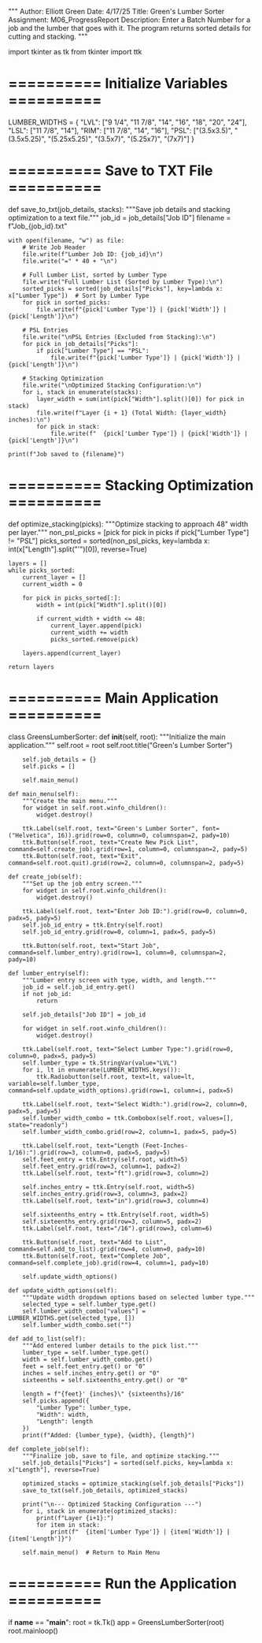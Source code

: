 """
Author: Elliott Green
Date: 4/17/25
Title: Green's Lumber Sorter
Assignment: M06_ProgressReport
Description: Enter a Batch Number for a job and the lumber that goes with it. 
The program returns sorted details for cutting and stacking.
"""

import tkinter as tk
from tkinter import ttk

# ========== Initialize Variables ==========
LUMBER_WIDTHS = {
    "LVL": ["9 1/4", "11 7/8", "14", "16", "18", "20", "24"],
    "LSL": ["11 7/8", "14"],
    "RIM": ["11 7/8", "14", "16"],
    "PSL": ["(3.5x3.5)", "(3.5x5.25)", "(5.25x5.25)", "(3.5x7)", "(5.25x7)", "(7x7)"]
}

# ========== Save to TXT File ==========
def save_to_txt(job_details, stacks):
    """Save job details and stacking optimization to a text file."""
    job_id = job_details["Job ID"]
    filename = f"Job_{job_id}.txt"

    with open(filename, "w") as file:
        # Write Job Header
        file.write(f"Lumber Job ID: {job_id}\n")
        file.write("=" * 40 + "\n")

        # Full Lumber List, sorted by Lumber Type
        file.write("Full Lumber List (Sorted by Lumber Type):\n")
        sorted_picks = sorted(job_details["Picks"], key=lambda x: x["Lumber Type"])  # Sort by Lumber Type
        for pick in sorted_picks:
            file.write(f"{pick['Lumber Type']} | {pick['Width']} | {pick['Length']}\n")

        # PSL Entries
        file.write("\nPSL Entries (Excluded from Stacking):\n")
        for pick in job_details["Picks"]:
            if pick["Lumber Type"] == "PSL":
                file.write(f"{pick['Lumber Type']} | {pick['Width']} | {pick['Length']}\n")

        # Stacking Optimization
        file.write("\nOptimized Stacking Configuration:\n")
        for i, stack in enumerate(stacks):
            layer_width = sum(int(pick["Width"].split()[0]) for pick in stack)
            file.write(f"Layer {i + 1} (Total Width: {layer_width} inches):\n")
            for pick in stack:
                file.write(f"  {pick['Lumber Type']} | {pick['Width']} | {pick['Length']}\n")

    print(f"Job saved to {filename}")

# ========== Stacking Optimization ==========
def optimize_stacking(picks):
    """Optimize stacking to approach 48" width per layer."""
    non_psl_picks = [pick for pick in picks if pick["Lumber Type"] != "PSL"]
    picks_sorted = sorted(non_psl_picks, key=lambda x: int(x["Length"].split("'")[0]), reverse=True)

    layers = []
    while picks_sorted:
        current_layer = []
        current_width = 0

        for pick in picks_sorted[:]:  
            width = int(pick["Width"].split()[0])

            if current_width + width <= 48:
                current_layer.append(pick)
                current_width += width
                picks_sorted.remove(pick)

        layers.append(current_layer)

    return layers

# ========== Main Application ==========
class GreensLumberSorter:
    def __init__(self, root):
        """Initialize the main application."""
        self.root = root
        self.root.title("Green's Lumber Sorter")

        self.job_details = {}
        self.picks = []

        self.main_menu()

    def main_menu(self):
        """Create the main menu."""
        for widget in self.root.winfo_children():
            widget.destroy()

        ttk.Label(self.root, text="Green's Lumber Sorter", font=("Helvetica", 16)).grid(row=0, column=0, columnspan=2, pady=10)
        ttk.Button(self.root, text="Create New Pick List", command=self.create_job).grid(row=1, column=0, columnspan=2, pady=5)
        ttk.Button(self.root, text="Exit", command=self.root.quit).grid(row=2, column=0, columnspan=2, pady=5)

    def create_job(self):
        """Set up the job entry screen."""
        for widget in self.root.winfo_children():
            widget.destroy()

        ttk.Label(self.root, text="Enter Job ID:").grid(row=0, column=0, padx=5, pady=5)
        self.job_id_entry = ttk.Entry(self.root)
        self.job_id_entry.grid(row=0, column=1, padx=5, pady=5)

        ttk.Button(self.root, text="Start Job", command=self.lumber_entry).grid(row=1, column=0, columnspan=2, pady=10)

    def lumber_entry(self):
        """Lumber entry screen with type, width, and length."""
        job_id = self.job_id_entry.get()
        if not job_id:
            return  

        self.job_details["Job ID"] = job_id

        for widget in self.root.winfo_children():
            widget.destroy()

        ttk.Label(self.root, text="Select Lumber Type:").grid(row=0, column=0, padx=5, pady=5)
        self.lumber_type = tk.StringVar(value="LVL")
        for i, lt in enumerate(LUMBER_WIDTHS.keys()):
            ttk.Radiobutton(self.root, text=lt, value=lt, variable=self.lumber_type, command=self.update_width_options).grid(row=1, column=i, padx=5)

        ttk.Label(self.root, text="Select Width:").grid(row=2, column=0, padx=5, pady=5)
        self.lumber_width_combo = ttk.Combobox(self.root, values=[], state="readonly")
        self.lumber_width_combo.grid(row=2, column=1, padx=5, pady=5)

        ttk.Label(self.root, text="Length (Feet-Inches-1/16):").grid(row=3, column=0, padx=5, pady=5)
        self.feet_entry = ttk.Entry(self.root, width=5)
        self.feet_entry.grid(row=3, column=1, padx=2)
        ttk.Label(self.root, text="ft").grid(row=3, column=2)

        self.inches_entry = ttk.Entry(self.root, width=5)
        self.inches_entry.grid(row=3, column=3, padx=2)
        ttk.Label(self.root, text="in").grid(row=3, column=4)

        self.sixteenths_entry = ttk.Entry(self.root, width=5)
        self.sixteenths_entry.grid(row=3, column=5, padx=2)
        ttk.Label(self.root, text="/16").grid(row=3, column=6)

        ttk.Button(self.root, text="Add to List", command=self.add_to_list).grid(row=4, column=0, pady=10)
        ttk.Button(self.root, text="Complete Job", command=self.complete_job).grid(row=4, column=1, pady=10)

        self.update_width_options()

    def update_width_options(self):
        """Update width dropdown options based on selected lumber type."""
        selected_type = self.lumber_type.get()
        self.lumber_width_combo["values"] = LUMBER_WIDTHS.get(selected_type, [])
        self.lumber_width_combo.set("")  

    def add_to_list(self):
        """Add entered lumber details to the pick list."""
        lumber_type = self.lumber_type.get()
        width = self.lumber_width_combo.get()
        feet = self.feet_entry.get() or "0"
        inches = self.inches_entry.get() or "0"
        sixteenths = self.sixteenths_entry.get() or "0"

        length = f"{feet}' {inches}\" {sixteenths}/16"
        self.picks.append({
            "Lumber Type": lumber_type,
            "Width": width,
            "Length": length
        })
        print(f"Added: {lumber_type}, {width}, {length}")

    def complete_job(self):
        """Finalize job, save to file, and optimize stacking."""
        self.job_details["Picks"] = sorted(self.picks, key=lambda x: x["Length"], reverse=True)
        
        optimized_stacks = optimize_stacking(self.job_details["Picks"])
        save_to_txt(self.job_details, optimized_stacks)

        print("\n--- Optimized Stacking Configuration ---")
        for i, stack in enumerate(optimized_stacks):
            print(f"Layer {i+1}:")
            for item in stack:
                print(f"  {item['Lumber Type']} | {item['Width']} | {item['Length']}")

        self.main_menu()  # Return to Main Menu

# ========== Run the Application ==========
if __name__ == "__main__":
    root = tk.Tk()
    app = GreensLumberSorter(root)
    root.mainloop()

